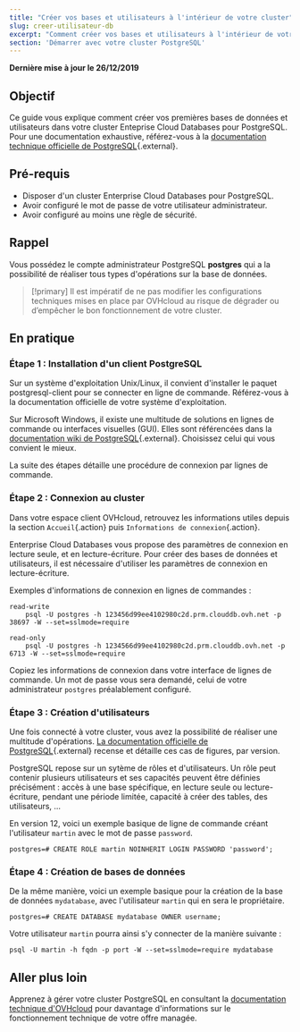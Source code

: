 ```yaml
---
title: "Créer vos bases et utilisateurs à l'intérieur de votre cluster"
slug: creer-utilisateur-db
excerpt: "Comment créer vos bases et utilisateurs à l'intérieur de votre cluster"
section: 'Démarrer avec votre cluster PostgreSQL'
---
```


**Dernière mise à jour le 26/12/2019**

## Objectif

Ce guide vous explique comment créer vos premières bases de données et utilisateurs dans votre cluster Enteprise Cloud Databases pour PostgreSQL.
Pour une documentation exhaustive, référez-vous à la [documentation technique officielle de PostgreSQL](https://www.postgresql.org/docs/){.external}.


## Pré-requis
- Disposer d'un cluster Enterprise Cloud Databases pour PostgreSQL.
- Avoir configuré le mot de passe de votre utilisateur administrateur.
- Avoir configuré au moins une règle de sécurité.


## Rappel

Vous possédez le compte administrateur PostgreSQL **postgres** qui a la possibilité de réaliser tous types d'opérations sur la base de données.

> [!primary]
> Il est impératif de ne pas modifier les configurations techniques mises en place par OVHcloud au risque de dégrader ou d’empêcher le bon fonctionnement de votre cluster.
>


## En pratique

### Étape 1 : Installation d'un client PostgreSQL

Sur un système d'exploitation Unix/Linux, il convient d'installer le paquet postgresql-client pour se connecter en ligne de commande. Référez-vous à la documentation officielle de votre système d'exploitation.

Sur Microsoft Windows, il existe une multitude de solutions en lignes de commande ou interfaces visuelles (GUI). Elles sont référencées dans la [documentation wiki de PostgreSQL](https://wiki.postgresql.org/wiki/PostgreSQL_Clients){.external}. Choisissez celui qui vous convient le mieux.

La suite des étapes détaille une procédure de connexion par lignes de commande.


### Étape 2 : Connexion au cluster

Dans votre espace client OVHcloud, retrouvez les informations utiles depuis la section `Accueil`{.action} puis `Informations de connexion`{.action}.

Enterprise Cloud Databases vous propose des paramètres de connexion en lecture seule, et en lecture-écriture.
Pour créer des bases de données et utilisateurs, il est nécessaire d'utiliser les paramètres de connexion en lecture-écriture.

Exemples d'informations de connexion en lignes de commandes :

    read-write
        psql -U postgres -h 123456d99ee4102980c2d.prm.clouddb.ovh.net -p 38697 -W --set=sslmode=require

    read-only
        psql -U postgres -h 1234566d99ee4102980c2d.prm.clouddb.ovh.net -p 6713 -W --set=sslmode=require


Copiez les informations de connexion dans votre interface de lignes de commande.
Un mot de passe vous sera demandé, celui de votre administrateur `postgres` préalablement configuré.


### Étape 3 : Création d'utilisateurs

Une fois connecté à votre cluster, vous avez la possibilité de réaliser une multitude d'opérations.
[La documentation officielle de PostgreSQL](https://www.postgresql.org/docs/manuals/){.external} recense et détaille ces cas de figures, par version.

PostgreSQL repose sur un sytème de rôles et d'utilisateurs. Un rôle peut contenir plusieurs utilisateurs et ses capacités peuvent être définies précisément : accès à une base spécifique, en lecture seule ou lecture-écriture, pendant une période limitée, capacité à créer des tables, des utilisateurs, ...


En version 12, voici un exemple basique de ligne de commande créant l'utilisateur `martin` avec le mot de passe `password`.


    postgres=# CREATE ROLE martin NOINHERIT LOGIN PASSWORD 'password';


### Étape 4 : Création de bases de données

De la même manière, voici un exemple basique pour la création de la base de données `mydatabase`, avec l'utilisateur `martin` qui en sera le propriétaire.

    postgres=# CREATE DATABASE mydatabase OWNER username;


Votre utilisateur `martin` pourra ainsi s'y connecter de la manière suivante :

    psql -U martin -h fqdn -p port -W --set=sslmode=require mydatabase


## Aller plus loin

Apprenez à gérer votre cluster PostgreSQL en consultant la [documentation technique d'OVHcloud](https://docs.ovh.com/fr/enterprise-cloud-databases/) pour davantage d'informations sur le fonctionnement technique de votre offre managée.
